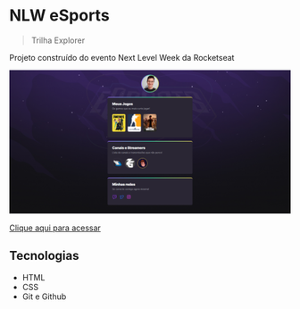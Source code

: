 # NLW eSports 

> Trilha Explorer

Projeto construído do evento Next Level Week da Rocketseat

![preview](./.github/preview.png)

[Clique aqui para acessar](https://acali10.github.io/nlw-esports-explorer/)

## Tecnologias

- HTML
- CSS
- Git e Github